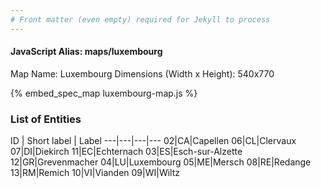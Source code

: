 ```yaml
---
# Front matter (even empty) required for Jekyll to process
---
```


#### JavaScript Alias: maps/luxembourg

Map Name: Luxembourg
Dimensions (Width x Height): 540x770



{% embed_spec_map luxembourg-map.js %}

### List of Entities

ID | Short label | Label
---|---|---|---
02|CA|Capellen
06|CL|Clervaux
07|DI|Diekirch
11|EC|Echternach
03|ES|Esch-sur-Alzette
12|GR|Grevenmacher
04|LU|Luxembourg
05|ME|Mersch
08|RE|Redange
13|RM|Remich
10|VI|Vianden
09|WI|Wiltz

